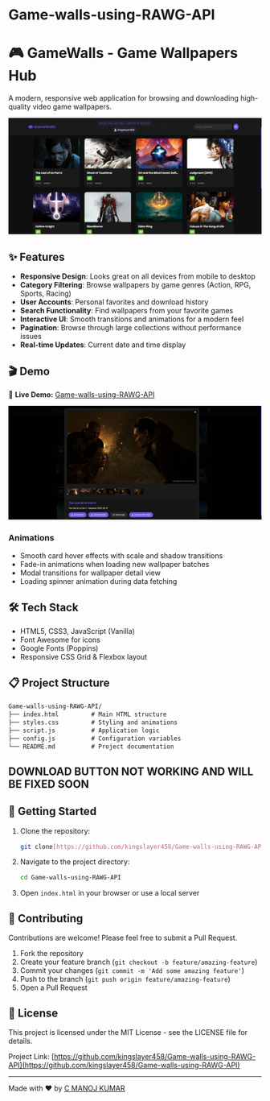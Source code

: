 # Game-walls-using-RAWG-API
# 🎮 GameWalls - Game Wallpapers Hub

A modern, responsive web application for browsing and downloading high-quality video game wallpapers.

![GameWalls Banner](1.png)

## ✨ Features

- **Responsive Design**: Looks great on all devices from mobile to desktop
- **Category Filtering**: Browse wallpapers by game genres (Action, RPG, Sports, Racing)
- **User Accounts**: Personal favorites and download history
- **Search Functionality**: Find wallpapers from your favorite games
- **Interactive UI**: Smooth transitions and animations for a modern feel
- **Pagination**: Browse through large collections without performance issues
- **Real-time Updates**: Current date and time display

## 🎬 Demo
🚀 **Live Demo:** [Game-walls-using-RAWG-API](https://kingslayer458.github.io/Game-walls-using-RAWG-API/)

![GameWalls UI](2.png)


### Animations
- Smooth card hover effects with scale and shadow transitions
- Fade-in animations when loading new wallpaper batches
- Modal transitions for wallpaper detail view
- Loading spinner animation during data fetching

## 🛠️ Tech Stack

- HTML5, CSS3, JavaScript (Vanilla)
- Font Awesome for icons
- Google Fonts (Poppins)
- Responsive CSS Grid & Flexbox layout

## 📋 Project Structure

```
Game-walls-using-RAWG-API/
├── index.html         # Main HTML structure
├── styles.css         # Styling and animations
├── script.js          # Application logic
├── config.js          # Configuration variables
└── README.md          # Project documentation
```
## DOWNLOAD BUTTON NOT WORKING AND WILL BE FIXED SOON
## 🚀 Getting Started

1. Clone the repository:
   ```bash
   git clone[https://github.com/kingslayer458/Game-walls-using-RAWG-API.git]
   ```

2. Navigate to the project directory:
   ```bash
   cd Game-walls-using-RAWG-API
   ```

3. Open `index.html` in your browser or use a local server
   
## 🤝 Contributing

Contributions are welcome! Please feel free to submit a Pull Request.

1. Fork the repository
2. Create your feature branch (`git checkout -b feature/amazing-feature`)
3. Commit your changes (`git commit -m 'Add some amazing feature'`)
4. Push to the branch (`git push origin feature/amazing-feature`)
5. Open a Pull Request

## 📜 License

This project is licensed under the MIT License - see the LICENSE file for details.


Project Link: [https://github.com/kingslayer458/Game-walls-using-RAWG-API](https://github.com/kingslayer458/Game-walls-using-RAWG-API)

---

Made with ❤️ by [C MANOJ KUMAR](https://github.com/kingslayer458)
